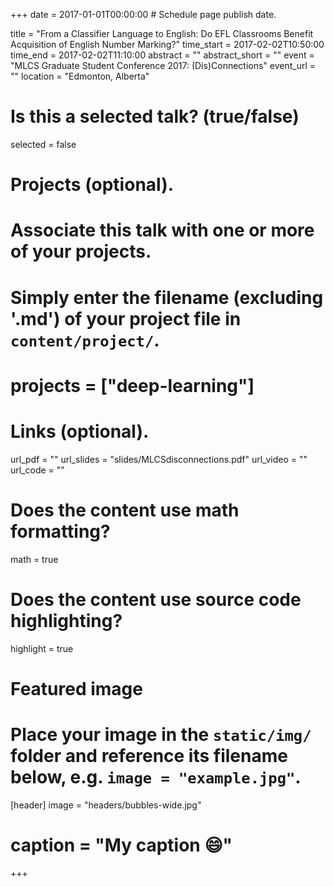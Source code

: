 +++
date = 2017-01-01T00:00:00  # Schedule page publish date.

title = "From a Classifier Language to English: Do EFL Classrooms Benefit Acquisition of English Number Marking?"
time_start = 2017-02-02T10:50:00
time_end = 2017-02-02T11:10:00
abstract = ""
abstract_short = ""
event = "MLCS Graduate Student Conference 2017: (Dis)Connections"
event_url = ""
location = "Edmonton, Alberta"

# Is this a selected talk? (true/false)
selected = false

# Projects (optional).
#   Associate this talk with one or more of your projects.
#   Simply enter the filename (excluding '.md') of your project file in `content/project/`.
# projects = ["deep-learning"]

# Links (optional).
url_pdf = ""
url_slides = "slides/MLCSdisconnections.pdf"
url_video = ""
url_code = ""

# Does the content use math formatting?
math = true

# Does the content use source code highlighting?
highlight = true

# Featured image
# Place your image in the `static/img/` folder and reference its filename below, e.g. `image = "example.jpg"`.
[header]
image = "headers/bubbles-wide.jpg"
# caption = "My caption :smile:"

+++

